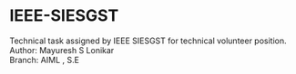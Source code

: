 # IEEE-SIESGST
Technical task assigned by IEEE SIESGST for technical volunteer position.
<br>
Author: Mayuresh S Lonikar
<br>
Branch: AIML , S.E
